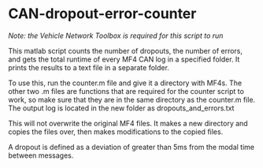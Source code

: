 # CAN-dropout-error-counter
*Note: the Vehicle Network Toolbox is required for this script to run*

This matlab script counts the number of dropouts, the number of errors, and gets the total runtime of every MF4 CAN log in a specified folder. It prints the results to a text file in a separate folder.

To use this, run the counter.m file and give it a directory with MF4s. The other two .m files are functions that are required for the counter script to work, so make sure that they are in the same directory as the counter.m file. The output log is located in the new folder as dropouts_and_errors.txt

This will not overwrite the original MF4 files. It makes a new directory and copies the files over, then makes modifications to the copied files.

A dropout is defined as a deviation of greater than 5ms from the modal time between messages.
